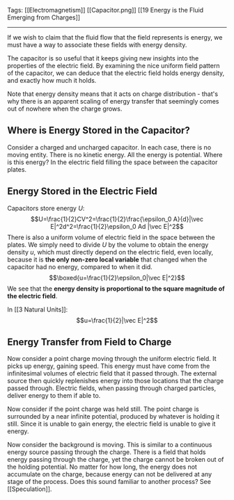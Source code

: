 Tags: [[Electromagnetism]] [[Capacitor.png]] [[19 Energy is the Fluid Emerging from Charges]]
___
If we wish to claim that the fluid flow that the field represents is energy, we must have a way to associate these fields with energy density. 

The capacitor is so useful that it keeps giving new insights into the properties of the electric field. By examining the nice uniform field pattern of the capacitor, we can deduce that the electric field holds energy density, and exactly how much it holds. 

Note that energy density means that it acts on charge distribution - that's why there is an apparent scaling of energy transfer that seemingly comes out of nowhere when the charge grows. 
## Where is Energy Stored in the Capacitor?
Consider a charged and uncharged capacitor. In each case, there is no moving entity. There is no kinetic energy. All the energy is potential. Where is this energy? In the electric field filling the space between the capacitor plates. 
## Energy Stored in the Electric Field
Capacitors store energy $U$:
$$U=\frac{1}{2}CV^2=\frac{1}{2}\frac{\epsilon_0 A}{d}|\vec E|^2d^2=\frac{1}{2}\epsilon_0 Ad |\vec E|^2$$
There is also a uniform volume of electric field in the space between the plates. We simply need to divide $U$ by the volume to obtain the energy density $u$, which must directly depend on the electric field, even locally, because it is **the only non-zero local variable** that changed when the capacitor had no energy, compared to when it did. 
$$\boxed{u=\frac{1}{2}\epsilon_0|\vec E|^2}$$
We see that the **energy density is proportional to the square magnitude of the electric field**. 

In [[3 Natural Units]]: 
$$u=\frac{1}{2}|\vec E|^2$$
## Energy Transfer from Field to Charge
Now consider a point charge moving through the uniform electric field. It picks up energy, gaining speed. This energy must have come from the infinitesimal volumes of electric field that it passed through. The external source then quickly replenishes energy into those locations that the charge passed through. Electric fields, when passing through charged particles, deliver energy to them if able to. 

Now consider if the point charge was held still. The point charge is surrounded by a near infinite potential, produced by whatever is holding it still. Since it is unable to gain energy, the electric field is unable to give it energy. 

Now consider the background is moving. This is similar to a continuous energy source passing through the charge. There is a field that holds energy passing through the charge, yet the charge cannot be broken out of the holding potential. No matter for how long, the energy does not accumulate on the charge, because energy can not be delivered at any stage of the process. Does this sound familiar to another process? See [[Speculation]]. 